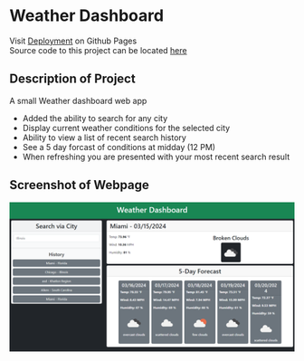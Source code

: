 # Weather Dashboard

Visit [Deployment](https://superronancraft.github.io/bootcamp-Weather-Dashboard/) on Github Pages  
Source code to this project can be located [here](index.html)

## Description of Project

A small Weather dashboard web app

- Added the ability to search for any city
- Display current weather conditions for the selected city
- Ability to view a list of recent search history
- See a 5 day forcast of conditions at midday (12 PM)
- When refreshing you are presented with your most recent search result

## Screenshot of Webpage

![Screenshot of Webpage](/assets/images/webpage.png)
